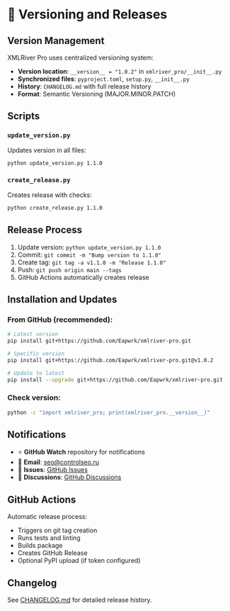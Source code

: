 # 🔄 Versioning and Releases

## Version Management

XMLRiver Pro uses centralized versioning system:

- **Version location**: `__version__ = "1.0.2"` in `xmlriver_pro/__init__.py`
- **Synchronized files**: `pyproject.toml`, `setup.py`, `__init__.py`
- **History**: `CHANGELOG.md` with full release history
- **Format**: Semantic Versioning (MAJOR.MINOR.PATCH)

## Scripts

### `update_version.py`
Updates version in all files:
```bash
python update_version.py 1.1.0
```

### `create_release.py`
Creates release with checks:
```bash
python create_release.py 1.1.0
```

## Release Process

1. Update version: `python update_version.py 1.1.0`
2. Commit: `git commit -m "Bump version to 1.1.0"`
3. Create tag: `git tag -a v1.1.0 -m "Release 1.1.0"`
4. Push: `git push origin main --tags`
5. GitHub Actions automatically creates release

## Installation and Updates

### From GitHub (recommended):
```bash
# Latest version
pip install git+https://github.com/Eapwrk/xmlriver-pro.git

# Specific version
pip install git+https://github.com/Eapwrk/xmlriver-pro.git@v1.0.2

# Update to latest
pip install --upgrade git+https://github.com/Eapwrk/xmlriver-pro.git
```

### Check version:
```bash
python -c "import xmlriver_pro; print(xmlriver_pro.__version__)"
```

## Notifications

- ⭐ **GitHub Watch** repository for notifications
- 📧 **Email**: seo@controlseo.ru
- 🐛 **Issues**: [GitHub Issues](https://github.com/Eapwrk/xmlriver-pro/issues)
- 💬 **Discussions**: [GitHub Discussions](https://github.com/Eapwrk/xmlriver-pro/discussions)

## GitHub Actions

Automatic release process:
- Triggers on git tag creation
- Runs tests and linting
- Builds package
- Creates GitHub Release
- Optional PyPI upload (if token configured)

## Changelog

See [CHANGELOG.md](../CHANGELOG.md) for detailed release history.
